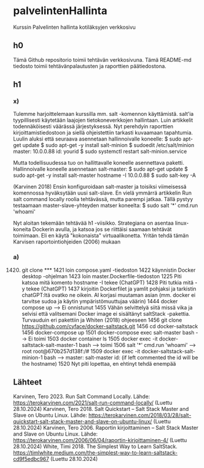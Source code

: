 # palvelintenHallinta
Kurssin Palvelinten hallinta kotiläksyjen verkkosivu

## h0
Tämä Github repositorio toimii tehtävän verkkosivuna. Tämä README-md tiedosto toimii tehtävänpalautusten ja raporttien päätiedostona.

## h1
### x)
Tulemme harjoittelemaan kurssilla mm. salt -komennon käyttämistä. salt'ia tyypillisesti käytetään laajojen tietokoneverkkojen hallintaan. Luin artikkelit todennäköisesti väärässä järjestyksessä. Nyt perehdyin raporttien kirjoittamistiedostoon ja siellä ohjeistettiin tarkasti kuvaamaan tapahtumia. Luulin aluksi että seuraava asennetaan hallinnoivalle koneelle:
$ sudo apt-get update
$ sudo apt-get -y install salt-minion
$ sudoedit /etc/salt/minion
master: 10.0.0.88
id: yourid
$ sudo systemctl restart salt-minion.service

Mutta todellisuudessa tuo on hallittavalle koneelle asennettava paketti. Hallinnoivalle koneelle asennetaan salt-master:
$ sudo apt-get update
$ sudo apt-get -y install salt-master
hostname -I
10.0.0.88
$ sudo salt-key -A


(Karvinen 2018)
Ensin konfiguroidaan salt-master ja toisiksi viimeisessä komennossa hyväksytään uusi salt-slave. En vielä ymmärrä artikkelin Run salt command locally roolia tehtävässä, mutta parempi jatkaa. Tällä pystyy testaamaan master-slave-yhteyden matser koneelta:
$ sudo salt '*' cmd.run 'whoami'

Nyt aloitan tekemään tehtävää h1 -viisikko. Strategiana on asentaa linux-koneita Dockerin avulla, ja katsoa jos se riittäisi saamaan tehtävät toimimaan. Eli en käytä "kokonaista" virtuaalikonetta. Yritän tehdä tämän Karvisen raportointiohjeiden (2006) mukaan  

### a) 
1420. git clone ***
1421 loin compose.yaml -tiedoston
1422 käynnistin Docker desktop -ohjelman
1423 loin master.Dockerfile-tiedoston
1225 Piti katsoa mitä komento hostname -I tekee (ChatGPT)
1428 Piti tutkia mitä -y tekee (ChatGPT)
1437 kirjoitin Dockerfilet ja yamlit pohjaksi ja tarkistin chatGPT:ltä ovatko ne oikein. AI korjasi muutaman asian (mm. docker ei tarvitse sudoa ja käytin ympäristömuuttujaa väärin)
1444 docker compose up --> Ei onnistunut
1455 Vähän selvittelyä siitä missä vika ja selvisi että valitsemani Docker image ei sisältänyt saltStack -pakettia. Turvauduin eri pakettiin ja Whiten (2018) ohjeeseen
1456 git clone https://github.com/cyface/docker-saltstack.git
1456 cd docker-saltstack
1456 docker-compose up
1501 docker-compose exec salt-master bash --> Ei toimi
1503 docker container ls
1505 docker exec -it docker-saltstack-salt-master-1 bash  --> toimi
1506 salt '*' cmd.run 'whoami' --> root root@670b257d138f:/# 
1509 docker exec -it docker-saltstack-salt-minion-1 bash -->
master: salt-master
id:  (if left commented the id will be the hostname)
1520 Nyt piti lopettaa, en ehtinyt tehdä enempää
## Lähteet

Karvinen, Tero 2023. Run Salt Command Locally. Lähde: https://terokarvinen.com/2021/salt-run-command-locally/ (Luettu 28.10.2024)
Karvinen, Tero 2018. Salt Quickstart – Salt Stack Master and Slave on Ubuntu Linux. Lähde: https://terokarvinen.com/2018/03/28/salt-quickstart-salt-stack-master-and-slave-on-ubuntu-linux/ (Luettu 28.10.2024)
Karvinen, Tero 2006. Raportin kirjoittaminen – Salt Stack Master and Slave on Ubuntu Linux. Lähde: https://terokarvinen.com/2006/06/04/raportin-kirjoittaminen-4/ (Luettu 28.10.2024)
White, Timi 2018. The Simplest Way to Learn SaltStack. https://timlwhite.medium.com/the-simplest-way-to-learn-saltstack-cd9f5edbc967 (Luettu 28.10.2024)